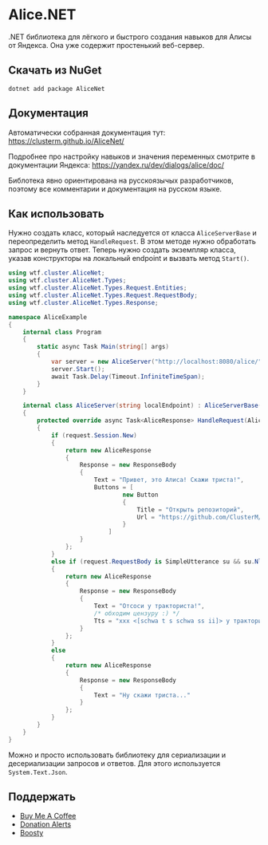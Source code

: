 # Alice.NET

.NET библиотека для лёгкого и быстрого создания навыков для Алисы от Яндекса. Она уже содержит простенький веб-сервер.

## Скачать из NuGet
`dotnet add package AliceNet`

## Документация
Автоматически собранная документация тут: https://clusterm.github.io/AliceNet/

Подробнее про настройку навыков и значения переменных смотрите в документации Яндекса: https://yandex.ru/dev/dialogs/alice/doc/

Библотека явно ориентирована на русскоязычых разработчиков, поэтому все комментарии и документация на русском языке.

## Как использовать
Нужно создать класс, который наследуется от класса `AliceServerBase` и переопределить метод `HandleRequest`. 
В этом методе нужно обработать запрос и вернуть ответ. Теперь нужно создать экземпляр класса, указав конструкторы
на локальный endpoint и вызвать метод `Start()`.

```C#
using wtf.cluster.AliceNet;
using wtf.cluster.AliceNet.Types;
using wtf.cluster.AliceNet.Types.Request.Entities;
using wtf.cluster.AliceNet.Types.Request.RequestBody;
using wtf.cluster.AliceNet.Types.Response;

namespace AliceExample
{
    internal class Program
    {
        static async Task Main(string[] args)
        {
            var server = new AliceServer("http://localhost:8080/alice/");
            server.Start();
            await Task.Delay(Timeout.InfiniteTimeSpan);
        }
    }

    internal class AliceServer(string localEndpoint) : AliceServerBase(localEndpoint, logger: null)
    {
        protected override async Task<AliceResponse> HandleRequest(AliceReqest request, CancellationToken cancellationToken = default)
        {
            if (request.Session.New)
            {
                return new AliceResponse
                {
                    Response = new ResponseBody
                    {
                        Text = "Привет, это Алиса! Скажи триста!",
                        Buttons = [
                                new Button
                                {
                                    Title = "Открыть репозиторий",
                                    Url = "https://github.com/ClusterM/AliceNet"
                                }
                            ]
                    }
                };
            }
            else if (request.RequestBody is SimpleUtterance su && su.Nlu.Entities.Any(e => e is NumberEntity n && n.Value == 300))
            {
                return new AliceResponse
                {
                    Response = new ResponseBody
                    {
                        Text = "Отсоси у тракториста!",
                        /* обходим цензуру :) */
                        Tts = "xxx <[schwa t s schwa ss ii]> у тракториста! <speaker audio=\"alice-sounds-game-win-1.opus\">"
                    }
                };
            }
            else
            {
                return new AliceResponse
                {
                    Response = new ResponseBody
                    {
                        Text = "Ну скажи триста..."
                    }
                };
            }
        }
    }
}
```

Можно и просто использовать библиотеку для сериализации и десериализации запросов и ответов. Для этого используется `System.Text.Json`.

## Поддержать
* [Buy Me A Coffee](https://www.buymeacoffee.com/cluster)
* [Donation Alerts](https://www.donationalerts.com/r/clustermeerkat)
* [Boosty](https://boosty.to/cluster)
